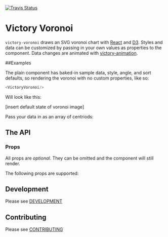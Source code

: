 [![Travis Status][trav_img]][trav_site]

Victory Voronoi
=============

`victory-voronoi` draws an SVG voronoi chart with [React](https://github.com/facebook/react) and [D3](https://github.com/mbostock/d3). Styles and data can be customized by passing in your own values as properties to the component. Data changes are animated with [victory-animation](https://github.com/FormidableLabs/victory-animation).

##Examples

The plain component has baked-in sample data, style, angle, and sort defaults, so rendering the voronoi with no custom properties, like so:

``` javascript
<VictoryVoronoi/>
```

Will look like this:

[insert default state of voronoi image]

Pass your data in as an array of centriods:


## The API

### Props

All props are *optional*. They can be omitted and the component will
still render.

The following props are supported:

## Development

Please see [DEVELOPMENT](DEVELOPMENT.md)

## Contributing

Please see [CONTRIBUTING](CONTRIBUTING.md)

[trav_img]: https://api.travis-ci.org/FormidableLabs/victory-pie.svg
[trav_site]: https://travis-ci.org/FormidableLabs/victory-pie
